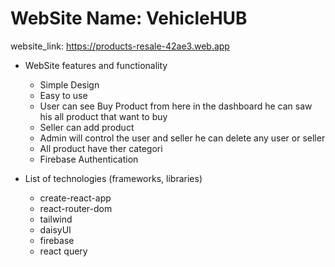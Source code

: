 # WebSite Name: VehicleHUB
website_link: https://products-resale-42ae3.web.app


* WebSite features and functionality
    * Simple Design
    * Easy to use
    * User can see Buy Product from here in the dashboard he can saw his all product that want to buy
    * Seller can add product 
    * Admin will control the user and seller he can delete any user or seller
    * All product have ther categori
    * Firebase Authentication
    

*  List of technologies (frameworks, libraries)
    * create-react-app
    * react-router-dom
    * tailwind
    * daisyUI
    * firebase
    * react query